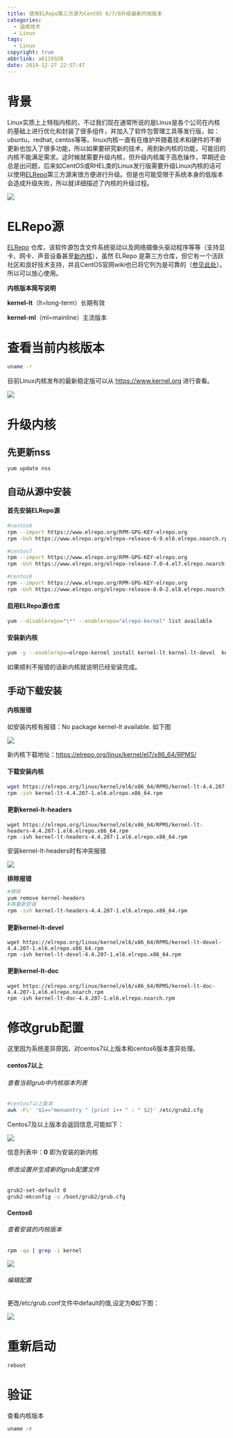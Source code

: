 ```yaml
---
title: 使用ELRepo第三方源为CentOS 6/7/8升级最新内核版本
categories:
  - 运维技术
  - Linux
tags:
  - Linux
copyright: true
abbrlink: a6119320
date: 2019-12-27 22:57:47
---
```


# 背景

Linux实质上上特指内核的，不过我们现在通常所说的是Linux是各个公司在内核的基础上进行优化和封装了很多组件，并加入了软件包管理工具等发行版，如：ubuntu，redhat,  centos等等。linux内核一直有在维护并随着技术和硬件的不断更新也加入了很多功能，所以如果要研究新的技术，用到新内核的功能，可能旧的内核不能满足需求。这时候就需要升级内核，但升级内核属于高危操作，早期还会总是出问题，后来如CentOS或RHEL类的Linux发行版需要升级Linux内核的话可以使用[ELRepo](http://elrepo.org/)第三方源来很方便进行升级。但是也可能受限于系统本身的低版本会造成升级失败，所以就详细描述了内核的升级过程。

![](使用ELRepo第三方源为CentOS-6-7-8升级最新内核版本/1.jpg)



<!--more-->

# ELRepo源

[ELRepo](https://www.elrepo.org/) 仓库，该软件源包含文件系统驱动以及网络摄像头驱动程序等等（支持显卡、网卡、声音设备甚至[新内核](https://linux.cn/article-8310-1.html)），虽然 ELRepo 是第三方仓库，但它有一个活跃社区和良好技术支持，并且CentOS官网wiki也已将它列为是可靠的（[参见此处](https://wiki.centos.org/AdditionalResources/Repositories)）。所以可以放心使用。

**内核版本简写说明**

**kernel-lt**（lt=long-term）长期有效

**kernel-ml**（ml=mainline）主流版本



# 查看当前内核版本

```bash
uname -r
```

目前Linux内核发布的最新稳定版可以从 https://www.kernel.org 进行查看。

![](使用ELRepo第三方源为CentOS-6-7-8升级最新内核版本/1.png)

# 升级内核

## 先更新nss

```
yum update nss
```



## 自动从源中安装

#### 首先安装ELRepo源

```bash
#centos6
rpm --import https://www.elrepo.org/RPM-GPG-KEY-elrepo.org
rpm -Uvh https://www.elrepo.org/elrepo-release-6-9.el6.elrepo.noarch.rpm

#centos7
rpm --import https://www.elrepo.org/RPM-GPG-KEY-elrepo.org
rpm -Uvh https://www.elrepo.org/elrepo-release-7.0-4.el7.elrepo.noarch.rpm

#centos8
rpm --import https://www.elrepo.org/RPM-GPG-KEY-elrepo.org
rpm -Uvh https://www.elrepo.org/elrepo-release-8.0-2.el8.elrepo.noarch.rpm
```

#### **启用ELRepo源仓库**

```bash
yum --disablerepo="\*" --enablerepo="elrepo-kernel" list available
```

#### **安装新内核**

```bash
yum -y --enablerepo=elrepo-kernel install kernel-lt kernel-lt-devel  kernel-lt-doc  kernel-lt-headers
```

如果顺利不报错的话新内核就说明已经安装完成。



## 手动下载安装

#### 内核报错

如安装内核有报错：No package kernel-lt available. 如下图

![](使用ELRepo第三方源为CentOS-6-7-8升级最新内核版本/3.png)

新内核下载地址：https://elrepo.org/linux/kernel/el7/x86_64/RPMS/

#### 下载安装内核

```bash
wget https://elrepo.org/linux/kernel/el6/x86_64/RPMS/kernel-lt-4.4.207-1.el6.elrepo.x86_64.rpm
rpm -ivh kernel-lt-4.4.207-1.el6.elrepo.x86_64.rpm
```



#### 更新kernel-lt-headers

```
wget https://elrepo.org/linux/kernel/el6/x86_64/RPMS/kernel-lt-headers-4.4.207-1.el6.elrepo.x86_64.rpm
rpm -ivh kernel-lt-headers-4.4.207-1.el6.elrepo.x86_64.rpm
```

 安装kernel-lt-headers时有冲突报错

![](使用ELRepo第三方源为CentOS-6-7-8升级最新内核版本/4.png)

**排除报错**

```bash
#移除
yum remove kernel-headers
#再重新安装
rpm -ivh kernel-lt-headers-4.4.207-1.el6.elrepo.x86_64.rpm
```



#### 更新kernel-lt-devel

```
wget https://elrepo.org/linux/kernel/el6/x86_64/RPMS/kernel-lt-devel-4.4.207-1.el6.elrepo.x86_64.rpm
rpm -ivh kernel-lt-devel-4.4.207-1.el6.elrepo.x86_64.rpm
```

#### 更新kernel-lt-doc

```
wget https://elrepo.org/linux/kernel/el6/x86_64/RPMS/kernel-lt-doc-4.4.207-1.el6.elrepo.noarch.rpm
rpm -ivh kernel-lt-doc-4.4.207-1.el6.elrepo.noarch.rpm
```



# 修改grub配置

这里因为系统差异原因，对centos7以上版本和centos6版本差异处理。

#### centos7以上

###### 查看当前grub中内核版本列表

```bash
#centos7以上版本
awk -F\' '$1=="menuentry " {print i++ " : " $2}' /etc/grub2.cfg
```

Centos7及以上版本会返回信息,可能如下：

![](使用ELRepo第三方源为CentOS-6-7-8升级最新内核版本/5.png)

信息列表中：**0** 即为安装的新内核



###### 修改设置并生成新的grub配置文件

```bash
grub2-set-default 0
grub2-mkconfig -o /boot/grub2/grub.cfg
```



#### Centos6

###### 查看安装的内核版本

```bash
rpm -qa | grep -i kernel
```

![](使用ELRepo第三方源为CentOS-6-7-8升级最新内核版本/6.png)

###### 编辑配置

更改/etc/grub.conf文件中default的值,设定为**0**如下图：

![](使用ELRepo第三方源为CentOS-6-7-8升级最新内核版本/2.png)



# 重新启动

```
reboot
```



# 验证

查看内核版本

```
uname -r
```



